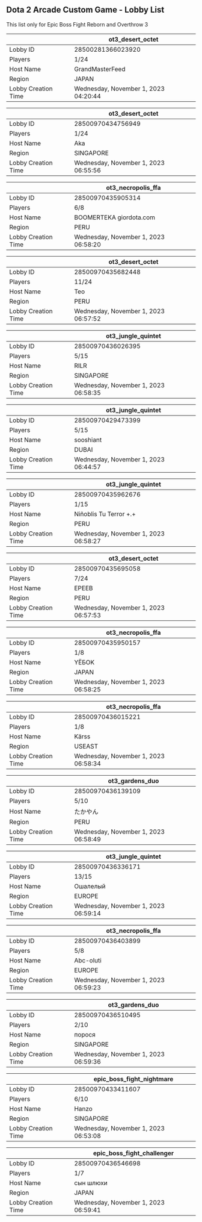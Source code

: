 ## Dota 2 Arcade Custom Game - Lobby List

This list only for Epic Boss Fight Reborn and Overthrow 3

|  | ot3_desert_octet |
| ------ | ------ |
| Lobby ID | 28500281366023920 |
| Players | 1/24 |
| Host Name | GrandMasterFeed |
| Region | JAPAN |
| Lobby Creation Time | Wednesday, November 1, 2023 04:20:44 |


|  | ot3_desert_octet |
| ------ | ------ |
| Lobby ID | 28500970434756949 |
| Players | 1/24 |
| Host Name | Aka |
| Region | SINGAPORE |
| Lobby Creation Time | Wednesday, November 1, 2023 06:55:56 |


|  | ot3_necropolis_ffa |
| ------ | ------ |
| Lobby ID | 28500970435905314 |
| Players | 6/8 |
| Host Name | BOOMERTEKA giordota.com |
| Region | PERU |
| Lobby Creation Time | Wednesday, November 1, 2023 06:58:20 |


|  | ot3_desert_octet |
| ------ | ------ |
| Lobby ID | 28500970435682448 |
| Players | 11/24 |
| Host Name | Teo |
| Region | PERU |
| Lobby Creation Time | Wednesday, November 1, 2023 06:57:52 |


|  | ot3_jungle_quintet |
| ------ | ------ |
| Lobby ID | 28500970436026395 |
| Players | 5/15 |
| Host Name | RILR |
| Region | SINGAPORE |
| Lobby Creation Time | Wednesday, November 1, 2023 06:58:35 |


|  | ot3_jungle_quintet |
| ------ | ------ |
| Lobby ID | 28500970429473399 |
| Players | 5/15 |
| Host Name | sooshiant |
| Region | DUBAI |
| Lobby Creation Time | Wednesday, November 1, 2023 06:44:57 |


|  | ot3_jungle_quintet |
| ------ | ------ |
| Lobby ID | 28500970435962676 |
| Players | 1/15 |
| Host Name | Niñoblis Tu Terror +.+ |
| Region | PERU |
| Lobby Creation Time | Wednesday, November 1, 2023 06:58:27 |


|  | ot3_desert_octet |
| ------ | ------ |
| Lobby ID | 28500970435695058 |
| Players | 7/24 |
| Host Name | EPEEB |
| Region | PERU |
| Lobby Creation Time | Wednesday, November 1, 2023 06:57:53 |


|  | ot3_necropolis_ffa |
| ------ | ------ |
| Lobby ID | 28500970435950157 |
| Players | 1/8 |
| Host Name | YЁБОK |
| Region | JAPAN |
| Lobby Creation Time | Wednesday, November 1, 2023 06:58:25 |


|  | ot3_necropolis_ffa |
| ------ | ------ |
| Lobby ID | 28500970436015221 |
| Players | 1/8 |
| Host Name | Kärss |
| Region | USEAST |
| Lobby Creation Time | Wednesday, November 1, 2023 06:58:34 |


|  | ot3_gardens_duo |
| ------ | ------ |
| Lobby ID | 28500970436139109 |
| Players | 5/10 |
| Host Name | たかやん |
| Region | PERU |
| Lobby Creation Time | Wednesday, November 1, 2023 06:58:49 |


|  | ot3_jungle_quintet |
| ------ | ------ |
| Lobby ID | 28500970436336171 |
| Players | 13/15 |
| Host Name | Ошалелый |
| Region | EUROPE |
| Lobby Creation Time | Wednesday, November 1, 2023 06:59:14 |


|  | ot3_necropolis_ffa |
| ------ | ------ |
| Lobby ID | 28500970436403899 |
| Players | 5/8 |
| Host Name | Abc-oluti |
| Region | EUROPE |
| Lobby Creation Time | Wednesday, November 1, 2023 06:59:23 |


|  | ot3_gardens_duo |
| ------ | ------ |
| Lobby ID | 28500970436510495 |
| Players | 2/10 |
| Host Name | порося |
| Region | SINGAPORE |
| Lobby Creation Time | Wednesday, November 1, 2023 06:59:36 |


|  | epic_boss_fight_nightmare |
| ------ | ------ |
| Lobby ID | 28500970433411607 |
| Players | 6/10 |
| Host Name | Hanzo |
| Region | SINGAPORE |
| Lobby Creation Time | Wednesday, November 1, 2023 06:53:08 |


|  | epic_boss_fight_challenger |
| ------ | ------ |
| Lobby ID | 28500970436546698 |
| Players | 1/7 |
| Host Name | сын шлюхи |
| Region | JAPAN |
| Lobby Creation Time | Wednesday, November 1, 2023 06:59:41 |


